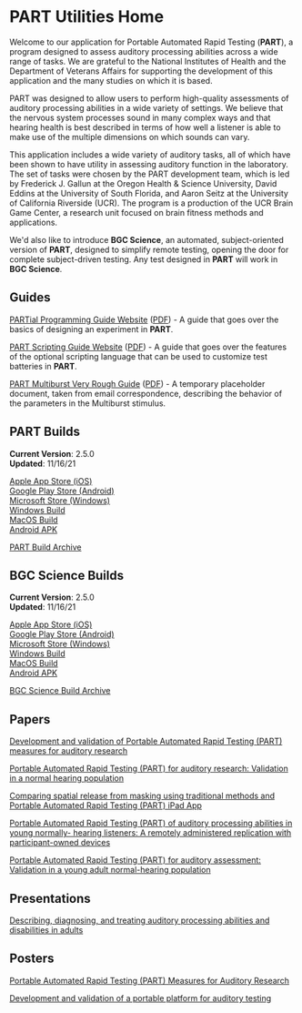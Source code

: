 # PART Utilities Home

Welcome to our application for Portable Automated Rapid Testing (**PART**), a program designed to assess auditory processing abilities across a wide range of tasks. We are grateful to the National Institutes of Health and the Department of Veterans Affairs for supporting the development of this application and the many studies on which it is based.

PART was designed to allow users to perform high-quality assessments of auditory processing abilities in a wide variety of settings. We believe that the nervous system processes sound in many complex ways and that hearing health is best described in terms of how well a listener is able to make use of the multiple dimensions on which sounds can vary.

This application includes a wide variety of auditory tasks, all of which have been shown to have utility in assessing auditory function in the laboratory. The set of tasks were chosen by the PART development team, which is led by Frederick J. Gallun at the Oregon Health & Science University, David Eddins at the University of South Florida, and Aaron Seitz at the University of California Riverside (UCR). The program is a production of the UCR Brain Game Center, a research unit focused on brain fitness methods and applications.

We'd also like to introduce **BGC Science**, an automated, subject-oriented version of **PART**, designed to simplify remote testing, opening the door for complete subject-driven testing.  Any test designed in **PART** will work in **BGC Science**.

## Guides

[PARTial Programming Guide Website](PARTial_Programming_Guide.md) ([PDF](PARTial_Programming_Guide.pdf)) - 
A guide that goes over the basics of designing an experiment in **PART**.

[PART Scripting Guide Website](PARTScriptingGuide.md) ([PDF](PARTScriptingGuide.pdf)) - 
A guide that goes over the features of the optional scripting language that can be used to customize test batteries in **PART**.

[PART Multiburst Very Rough Guide](PART_Multiburst.md) ([PDF](PART_Multiburst.pdf)) - 
A temporary placeholder document, taken from email correspondence, describing the behavior of the parameters in the Multiburst stimulus.

## PART Builds

**Current Version**: 2.5.0  
**Updated**: 11/16/21

[Apple App Store (iOS)](https://itunes.apple.com/us/app/p-a-r-t/id1126512332?platform=ipad)  
[Google Play Store (Android)](https://play.google.com/store/apps/details?id=com.ucr.part)  
[Microsoft Store (Windows)](https://www.microsoft.com/store/productId/9N5C67G35FT4)  
[Windows Build](https://bgcgamefiles.s3.us-east-2.amazonaws.com/PART/Builds/v2.5.0/PART_2.5.0_WINx64.zip)  
[MacOS Build](https://bgcgamefiles.s3.us-east-2.amazonaws.com/PART/Builds/v2.5.0/PART_2.5.0_MacOS.dmg)  
[Android APK](https://bgcgamefiles.s3.us-east-2.amazonaws.com/PART/Builds/v2.5.0/PART_2.5.0_Android.apk)

[PART Build Archive](PARTBuildArchive.md)

## BGC Science Builds

**Current Version**: 2.5.0  
**Updated**: 11/16/21

[Apple App Store (iOS)](https://apps.apple.com/us/app/bgc-science/id1508696910?platform=ipad)  
[Google Play Store (Android)](https://play.google.com/store/apps/details?id=com.ucr.bgcscience)  
[Microsoft Store (Windows)](https://www.microsoft.com/store/productId/9MZZ0KKG7W93)  
[Windows Build](https://bgcgamefiles.s3.us-east-2.amazonaws.com/PART/Builds/v2.5.0/BGCScience_2.5.0_WINx64.zip)  
[MacOS Build](https://bgcgamefiles.s3.us-east-2.amazonaws.com/PART/Builds/v2.5.0/BGCScience_2.5.0_MacOS.dmg)  
[Android APK](https://bgcgamefiles.s3.us-east-2.amazonaws.com/PART/Builds/v2.5.0/BGCScience_2.5.0_Android.apk)

[BGC Science Build Archive](BGCScienceBuildArchive.md)

## Papers

[Development and validation of Portable Automated Rapid Testing (PART) measures for auditory research](Papers/Gallun_et_al_2018_POMA_Development_of_PART.pdf)

[Portable Automated Rapid Testing (PART) for auditory research: Validation in a normal hearing population](https://asa.scitation.org/doi/full/10.1121/10.0002108)

[Comparing spatial release from masking using traditional methods and Portable Automated Rapid Testing (PART) iPad App](Papers/Srinivasan_et_al_2020_SRM_iPad_vs_Booth.pdf)

[Portable Automated Rapid Testing (PART) of auditory processing abilities in young normally- hearing listeners: A remotely administered replication with participant-owned devices](https://psyarxiv.com/9u68p/)

[Portable Automated Rapid Testing (PART) for auditory assessment: Validation in a young adult normal-hearing population](https://asa.scitation.org/doi/10.1121/10.0002108)

## Presentations

[Describing, diagnosing, and treating auditory processing abilities and disabilities in adults](Presentations/Gallun_ASHA_2018_Short_Course.pdf)

## Posters

[Portable Automated Rapid Testing (PART) Measures for Auditory Research](Posters/ASA_2018_Minneapolis_PARTners_Final_May_2018.pdf)

[Development and validation of a portable platform for auditory testing](Posters/ASA_NOLA_2017_Gallun_et_al_iPad_psychoacoustics.pdf)
